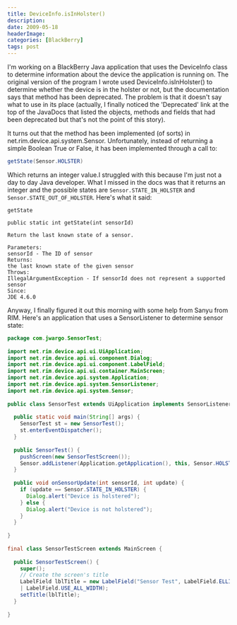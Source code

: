 ```yaml
---
title: DeviceInfo.isInHolster()
description: 
date: 2009-05-18
headerImage: 
categories: [BlackBerry]
tags: post
---
```


I'm working on a BlackBerry Java application that uses the DeviceInfo class to determine information about the device the application is running on. The original version of the program I wrote used DeviceInfo.isInHolster() to determine whether the device is in the holster or not, but the documentation says that method has been deprecated. The problem is that it doesn't say what to use in its place (actually, I finally noticed the 'Deprecated' link at the top of the JavaDocs that listed the objects, methods and fields that had been deprecated but that's not the point of this story).  
  
It turns out that the method has been implemented (of sorts) in net.rim.device.api.system.Sensor. Unfortunately, instead of returning a simple Boolean True or False, it has been implemented through a call to:  

```java
getState(Sensor.HOLSTER)
```

Which returns an integer value.I struggled with this because I'm just not a day to day Java developer. What I missed in the docs was that it returns an integer and the possible states are `Sensor.STATE_IN_HOLSTER` and `Sensor.STATE_OUT_OF_HOLSTER`. Here's what it said:  

```text
getState  
  
public static int getState(int sensorId)  
  
Return the last known state of a sensor.  
  
Parameters:  
sensorId - The ID of sensor  
Returns:  
the last known state of the given sensor  
Throws:  
IllegalArgumentException - If sensorId does not represent a supported sensor  
Since:  
JDE 4.6.0
```

Anyway, I finally figured it out this morning with some help from Sanyu from RIM. Here's an application that uses a SensorListener to determine sensor state:  

```java
package com.jwargo.SensorTest;  
  
import net.rim.device.api.ui.UiApplication;  
import net.rim.device.api.ui.component.Dialog;  
import net.rim.device.api.ui.component.LabelField;  
import net.rim.device.api.ui.container.MainScreen;  
import net.rim.device.api.system.Application;  
import net.rim.device.api.system.SensorListener;  
import net.rim.device.api.system.Sensor;  
  
public class SensorTest extends UiApplication implements SensorListener {  
  
  public static void main(String[] args) {  
    SensorTest st = new SensorTest();  
    st.enterEventDispatcher();  
  }  
    
  public SensorTest() {  
    pushScreen(new SensorTestScreen());  
    Sensor.addListener(Application.getApplication(), this, Sensor.HOLSTER);  
  }  
    
  public void onSensorUpdate(int sensorId, int update) {  
    if (update == Sensor.STATE_IN_HOLSTER) {  
      Dialog.alert("Device is holstered");                
    } else {  
      Dialog.alert("Device is not holstered");  
    }  
  }  
    
}  
    
final class SensorTestScreen extends MainScreen {  
    
  public SensorTestScreen() {  
    super();  
    // Create the screen's title  
    LabelField lblTitle = new LabelField("Sensor Test", LabelField.ELLIPSIS  
    | LabelField.USE_ALL_WIDTH);  
    setTitle(lblTitle);  
  }  
  
}
```

